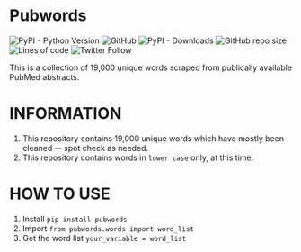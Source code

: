 # Pubwords
![PyPI - Python Version](https://img.shields.io/pypi/pyversions/pubwords)
![GitHub](https://img.shields.io/github/license/Ferrariic/pubwords)
![PyPI - Downloads](https://img.shields.io/pypi/dm/pubwords)
![GitHub repo size](https://img.shields.io/github/repo-size/Ferrariic/pubwords)
![Lines of code](https://img.shields.io/tokei/lines/github/Ferrariic/pubwords)
![Twitter Follow](https://img.shields.io/twitter/follow/ferrariicosrs?style=social)

This is a collection of 19,000 unique words scraped from publically available PubMed abstracts. 

# INFORMATION
1. This repository contains 19,000 unique words which have mostly been cleaned -- spot check as needed.
2. This repository contains words in `lower case` only, at this time. 

# HOW TO USE
1. Install
`pip install pubwords`
2. Import
`from pubwords.words import word_list`
3. Get the word list
`your_variable = word_list`
